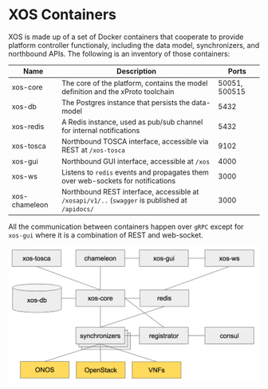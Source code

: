 # XOS Containers

XOS is made up of a set of Docker containers that cooperate to provide platform
controller functionaly, including the data model, synchronizers, and northbound
APIs. The following is an inventory of those containers:

| Name | Description | Ports |
| ---- | ----------- | ----- |
| xos-core | The core of the platform, contains the model definition and the xProto toolchain | 50051, 500515 |
| xos-db | The Postgres instance that persists the data-model | 5432 |
| xos-redis | A Redis instance, used as pub/sub channel for internal notifications | 5432 |
| xos-tosca | Northbound TOSCA interface, accessible via REST at `/xos-tosca`| 9102|
| xos-gui | Northbound GUI interface, accessible at `/xos`| 4000|
| xos-ws | Listens to `redis` events and propagates them over web-sockets for notifications| 3000|
| xos-chameleon | Northbound REST interface, accessible at `/xosapi/v1/..` (`swagger` is published at `/apidocs/`| 3000|

All the communication between containers happen over `gRPC` except for `xos-gui` 
where it is a combination of REST and web-socket.

![xos-containers](./static/xos_containers.png)
